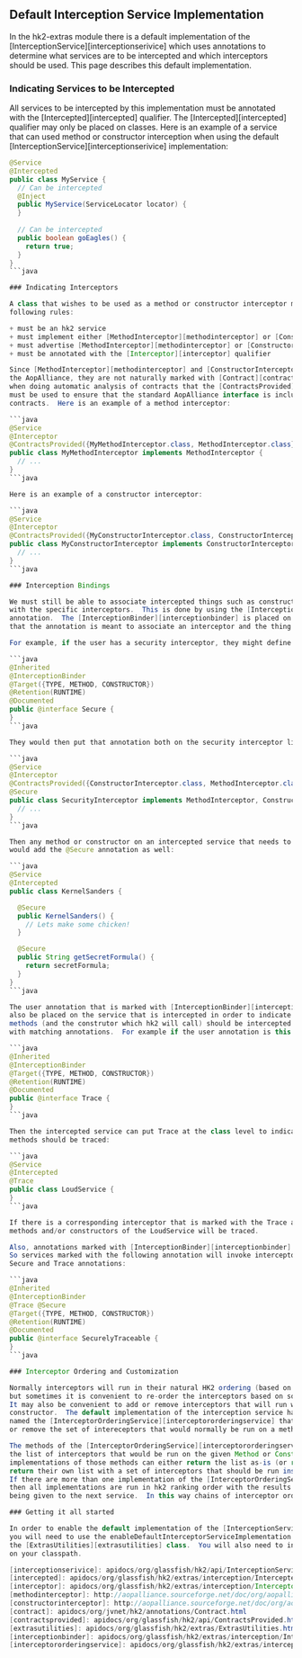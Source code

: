 ## Default Interception Service Implementation

In the hk2-extras module there is a default implementation of the [InterceptionService][interceptionserivice] which
uses annotations to determine what services are to be intercepted and which interceptors should
be used.  This page describes this default implementation.

### Indicating Services to be Intercepted

All services to be intercepted by this implementation must be annotated with the
[Intercepted][intercepted] qualifier.  The [Intercepted][intercepted] qualifier may
only be placed on classes.  Here is an example of a service that can used method or
constructor interception when using the default [InterceptionService][interceptionserivice]
implementation:

```java
@Service
@Intercepted
public class MyService {
  // Can be intercepted
  @Inject
  public MyService(ServiceLocator locator) {
  }
  
  // Can be intercepted
  public boolean goEagles() {
    return true;
  }
}
```java

### Indicating Interceptors

A class that wishes to be used as a method or constructor interceptor must adhere to the
following rules:

+ must be an hk2 service
+ must implement either [MethodInterceptor][methodinterceptor] or [ConstructorInterceptor][constructorinterceptor]
+ must advertise [MethodInterceptor][methodinterceptor] or [ConstructorInterceptor][constructorinterceptor] as one of its contracts
+ must be annotated with the [Interceptor][interceptor] qualifier

Since [MethodInterceptor][methodinterceptor] and [ConstructorInterceptor][constructorinterceptor] are API from
the AopAlliance, they are not naturally marked with [Contract][contract].  Therefore it is often the case
when doing automatic analysis of contracts that the [ContractsProvided][contractsprovided] annotation
must be used to ensure that the standard AopAlliance interface is included in the set of
contracts.  Here is an example of a method interceptor:

```java
@Service
@Interceptor
@ContractsProvided({MyMethodInterceptor.class, MethodInterceptor.class})
public class MyMethodInterceptor implements MethodInterceptor {
  // ...
}
```java

Here is an example of a constructor interceptor:

```java
@Service
@Interceptor
@ContractsProvided({MyConstructorInterceptor.class, ConstructorInterceptor.class})
public class MyConstructorInterceptor implements ConstructorInterceptor {
  // ...
}
```java

### Interception Bindings

We must still be able to associate intercepted things such as constructors and methods of intercepted services
with the specific interceptors.  This is done by using the [InterceptionBinder][interceptionbinder]
annotation.  The [InterceptionBinder][interceptionbinder] is placed on user defined annotations to indicate
that the annotation is meant to associate an interceptor and the thing to be intercepted.

For example, if the user has a security interceptor, they might define their annotation like this:

```java
@Inherited
@InterceptionBinder
@Target({TYPE, METHOD, CONSTRUCTOR})
@Retention(RUNTIME)
@Documented
public @interface Secure {
}
```java

They would then put that annotation both on the security interceptor like so:

```java
@Service
@Interceptor
@ContractsProvided({ConstructorInterceptor.class, MethodInterceptor.class})
@Secure
public class SecurityInterceptor implements MethodInterceptor, ConstructorInterceptor {
  // ...
}
```java

Then any method or constructor on an intercepted service that needs to be secure
would add the @Secure annotation as well:

```java
@Service
@Intercepted
public class KernelSanders {

  @Secure
  public KernelSanders() {
    // Lets make some chicken!
  }

  @Secure
  public String getSecretFormula() {
    return secretFormula;
  }
}
```java

The user annotation that is marked with [InterceptionBinder][interceptionbinder] can
also be placed on the service that is intercepted in order to indicate that all
methods (and the construtor which hk2 will call) should be intercepted by interceptors
with matching annotations.  For example if the user annotation is this:

```java
@Inherited
@InterceptionBinder
@Target({TYPE, METHOD, CONSTRUCTOR})
@Retention(RUNTIME)
@Documented
public @interface Trace {
}
```java

Then the intercepted service can put Trace at the class level to indicate that all
methods should be traced:

```java
@Service
@Intercepted
@Trace
public class LoudService {
}
```java

If there is a corresponding interceptor that is marked with the Trace annotation then all
methods and/or constructors of the LoudService will be traced.

Also, annotations marked with [InterceptionBinder][interceptionbinder] are transitive.
So services marked with the following annotation will invoke interceptors with both the
Secure and Trace annotations:

```java
@Inherited
@InterceptionBinder
@Trace @Secure
@Target({TYPE, METHOD, CONSTRUCTOR})
@Retention(RUNTIME)
@Documented
public @interface SecurelyTraceable {
}
```java

### Interceptor Ordering and Customization

Normally interceptors will run in their natural HK2 ordering (based on Rank and serivce/locator id)
but sometimes it is convenient to re-order the interceptors based on some external configuration. 
It may also be convenient to add or remove interceptors that will run with some method or
constructor.  The default implementation of the interception service has defined its own plugin service
named the [InterceptorOrderingService][interceptororderingservice] that allows users to add, modify
or remove the set of intereceptors that would normally be run on a method or constructor.

The methods of the [InterceptorOrderingService][interceptororderingservice] are supplied with
the list of interceptors that would be run on the given Method or Constructor.  The
implementations of those methods can either return the list as-is (or return null) or they can
return their own list with a set of interceptors that should be run instead (and in what order).
If there are more than one implementation of the [InterceptorOrderingService][interceptororderingservice]
then all implementations are run in hk2 ranking order with the results of the previous service
being given to the next service.  In this way chains of interceptor ordering modifiers can be used together.

### Getting it all started

In order to enable the default implementation of the [InterceptionService][interceptionservice]
you will need to use the enableDefaultInterceptorServiceImplementation method of
the [ExtrasUtilities][extrasutilities] class.  You will also need to include the hk2-extras module
on your classpath.

[interceptionserivice]: apidocs/org/glassfish/hk2/api/InterceptionService.html
[intercepted]: apidocs/org/glassfish/hk2/extras/interception/Intercepted.html
[interceptor]: apidocs/org/glassfish/hk2/extras/interception/Interceptor.html
[methodinterceptor]: http://aopalliance.sourceforge.net/doc/org/aopalliance/intercept/MethodInterceptor.html
[constructorinterceptor]: http://aopalliance.sourceforge.net/doc/org/aopalliance/intercept/ConstructorInterceptor.html
[contract]: apidocs/org/jvnet/hk2/annotations/Contract.html
[contractsprovided]: apidocs/org/glassfish/hk2/api/ContractsProvided.html
[extrasutilities]: apidocs/org/glassfish/hk2/extras/ExtrasUtilities.html
[interceptionbinder]: apidocs/org/glassfish/hk2/extras/interception/InterceptionBinder.html
[interceptororderingservice]: apidocs/org/glassfish/hk2/extras/interception/InterceptorOrderingService.html
